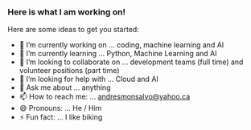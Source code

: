 ### Here is what I am working on!

Here are some ideas to get you started:

- 🔭 I’m currently working on ... coding, machine learning and AI
- 🌱 I’m currently learning ... Python, Machine Learning and AI
- 👯 I’m looking to collaborate on ... development teams (full time) and volunteer positions (part time)
- 🤔 I’m looking for help with ... Cloud and AI
- 💬 Ask me about ... anything
- 📫 How to reach me: ... andresmonsalvo@yahoo.ca
- 😄 Pronouns: ... He / Him
- ⚡ Fun fact: ... I like biking
